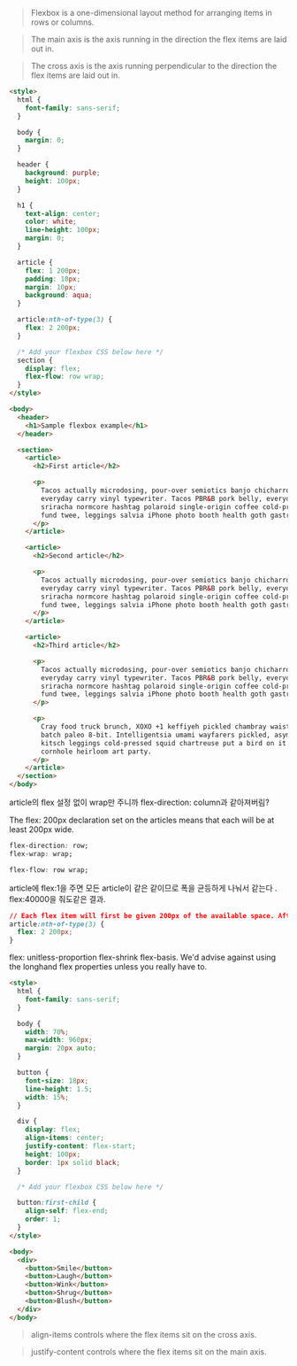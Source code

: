 
> Flexbox is a one-dimensional layout method for arranging items in rows or columns.

> The main axis is the axis running in the direction the flex items are laid out in.

> The cross axis is the axis running perpendicular to the direction the flex items are laid out in.

```html
<style>
  html {
    font-family: sans-serif;
  }

  body {
    margin: 0;
  }

  header {
    background: purple;
    height: 100px;
  }

  h1 {
    text-align: center;
    color: white;
    line-height: 100px;
    margin: 0;
  }

  article {
    flex: 1 200px;
    padding: 10px;
    margin: 10px;
    background: aqua;
  }

  article:nth-of-type(3) {
    flex: 2 200px;
  }

  /* Add your flexbox CSS below here */
  section {
    display: flex;
    flex-flow: row wrap;
  }
</style>

<body>
  <header>
    <h1>Sample flexbox example</h1>
  </header>

  <section>
    <article>
      <h2>First article</h2>

      <p>
        Tacos actually microdosing, pour-over semiotics banjo chicharrones retro fanny pack portland
        everyday carry vinyl typewriter. Tacos PBR&B pork belly, everyday carry ennui pickled
        sriracha normcore hashtag polaroid single-origin coffee cold-pressed. PBR&B tattooed trust
        fund twee, leggings salvia iPhone photo booth health goth gastropub hammock.
      </p>
    </article>

    <article>
      <h2>Second article</h2>

      <p>
        Tacos actually microdosing, pour-over semiotics banjo chicharrones retro fanny pack portland
        everyday carry vinyl typewriter. Tacos PBR&B pork belly, everyday carry ennui pickled
        sriracha normcore hashtag polaroid single-origin coffee cold-pressed. PBR&B tattooed trust
        fund twee, leggings salvia iPhone photo booth health goth gastropub hammock.
      </p>
    </article>

    <article>
      <h2>Third article</h2>

      <p>
        Tacos actually microdosing, pour-over semiotics banjo chicharrones retro fanny pack portland
        everyday carry vinyl typewriter. Tacos PBR&B pork belly, everyday carry ennui pickled
        sriracha normcore hashtag polaroid single-origin coffee cold-pressed. PBR&B tattooed trust
        fund twee, leggings salvia iPhone photo booth health goth gastropub hammock.
      </p>

      <p>
        Cray food truck brunch, XOXO +1 keffiyeh pickled chambray waistcoat ennui. Organic small
        batch paleo 8-bit. Intelligentsia umami wayfarers pickled, asymmetrical kombucha letterpress
        kitsch leggings cold-pressed squid chartreuse put a bird on it. Listicle pickled man bun
        cornhole heirloom art party.
      </p>
    </article>
  </section>
</body>
```

article의 flex 설정 없이 wrap만 주니까 flex-direction: column과 같아져버림?

The flex: 200px declaration set on the articles means that each will be at least 200px wide.

```css
flex-direction: row;
flex-wrap: wrap;

flex-flow: row wrap;
```

article에 flex:1을 주면 모든 article이 같은 같이므로 폭을 균등하게 나눠서 같는다 . flex:40000을 줘도같은 결과.

```css
// Each flex item will first be given 200px of the available space. After that, the rest of the available space will be shared according to the proportion units.
article:nth-of-type(3) {
  flex: 2 200px;
}
```

flex: unitless-proportion flex-shrink flex-basis. We'd advise against using the longhand flex properties unless you really have to.

```html
<style>
  html {
    font-family: sans-serif;
  }

  body {
    width: 70%;
    max-width: 960px;
    margin: 20px auto;
  }

  button {
    font-size: 18px;
    line-height: 1.5;
    width: 15%;
  }

  div {
    display: flex;
    align-items: center;
    justify-content: flex-start;
    height: 100px;
    border: 1px solid black;
  }

  /* Add your flexbox CSS below here */

  button:first-child {
    align-self: flex-end;
    order: 1;
  }
</style>

<body>
  <div>
    <button>Smile</button>
    <button>Laugh</button>
    <button>Wink</button>
    <button>Shrug</button>
    <button>Blush</button>
  </div>
</body>
```

> align-items controls where the flex items sit on the cross axis.

> justify-content controls where the flex items sit on the main axis.
